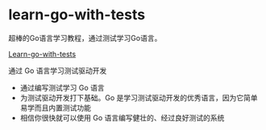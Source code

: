 # learn-go-with-tests

超棒的Go语言学习教程，通过测试学习Go语言。

[Learn-go-with-tests](https://studygolang.gitbook.io/learn-go-with-tests/)

通过 Go 语言学习测试驱动开发
- 通过编写测试学习 Go 语言
- 为测试驱动开发打下基础。Go 是学习测试驱动开发的优秀语言，因为它简单易学而且内置测试功能
- 相信你很快就可以使用 Go 语言编写健壮的、经过良好测试的系统

